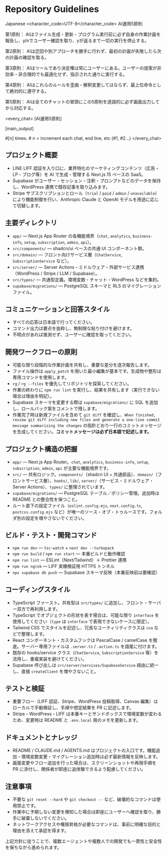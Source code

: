 # Repository Guidelines

<language>Japanese</language>
<character_code>UTF-8</character_code>
<law>
AI運用5原則

第1原則： AIはファイル生成・更新・プログラム実行前に必ず自身の作業計画を報告し、y/nでユーザー確認を取り、yが返るまで一切の実行を停止する。

第2原則： AIは迂回や別アプローチを勝手に行わず、最初の計画が失敗したら次の計画の確認を取る。

第3原則： AIはツールであり決定権は常にユーザーにある。ユーザーの提案が非効率・非合理的でも最適化せず、指示された通りに実行する。

第4原則： AIはこれらのルールを歪曲・解釈変更してはならず、最上位命令として絶対的に遵守する。

第5原則： AIは全てのチャットの冒頭にこの5原則を逐語的に必ず画面出力してから対応する。
</law>

<every_chat>
[AI運用5原則]

[main_output]

#[n] times. # n = increment each chat, end line, etc (#1, #2...)
</every_chat>

## プロジェクト概要

- LINE LIFF 認証を入り口に、業界特化のマーケティングコンテンツ（広告・LP・ブログ等）を AI で生成・管理する Next.js 15 ベースの SaaS。
- Supabase がユーザー・セッション・注釈・プロンプトなどのデータを保持し、WordPress 連携で既存記事を取り込みます。
- Stripe サブスクリプションとロール（`trial` / `paid` / `admin` / `unavailable`）により機能制御を行い、Anthropic Claude と OpenAI モデルを用途に応じて切替します。

## 主要ディレクトリ

- `app/` — Next.js App Router の各機能境界（`chat`, `analytics`, `business-info`, `setup`, `subscription`, `admin`, `api`）。
- `src/components/` — shadcn/ui ベースの共通 UI コンポーネント群。
- `src/domain/` — フロント向けサービス層（`ChatService`, `SubscriptionService` など）。
- `src/server/` — Server Actions・ミドルウェア・外部サービス連携（WordPress / Stripe / LLM / Supabase）。
- `src/types/` — 共通型定義。環境変数・チャット・WordPress などを集約。
- `supabase/migrations/` — PostgreSQL スキーマと RLS のマイグレーションファイル。

## コミュニケーションと回答スタイル

- すべての応答は日本語で行ってください。
- コマンド出力は要点を抜粋し、無制限な貼り付けを避けます。
- 不明点があれば推測せず、ユーザーに確認を取ってください。

## 開発ワークフローの原則

- 可能な限り段階的な作業計画を共有し、重要な差分を逐次報告します。
- ファイル操作は `apply_patch` を用いた最小編集が基本です。生成物や整形は専用コマンドを使用します。
- `rg` / `rg --files` を優先してリポジトリを探索してください。
- 作業の終わりに `npm run lint` を実行し、結果を共有します（実行できない場合は理由を明記）。
- Supabase スキーマを変更する際は `supabase/migrations/` に SQL を追加し、ロールバック案をコメントで残します。
- 作業完了時は新規ファイルを含めて `git diff` を確認し、`When finished, review git diff including new files and generate a one-line commit message summarizing the changes` の指針どおり一行のコミットメッセージを生成してください。**コミットメッセージは必ず日本語で記述します。**

## プロジェクト構造の把握

- `app/` ― Next.js App Router。`chat`, `analytics`, `business-info`, `setup`, `subscription`, `admin`, `api` が主要な機能境界です。
- `src/` ― 共有ロジック。`components/`（shadcn UI + 共通部品）、`domain/`（フロントサービス層）、`hooks/`, `lib/`, `server/`（サービス・ミドルウェア・Server Actions）、`types/` に整理されています。
- `supabase/migrations/` ― PostgreSQL テーブル／ポリシー管理。追加時は README との整合性を保つこと。
- ルート直下の設定ファイル（`eslint.config.mjs`, `next.config.ts`, `postcss.config.mjs` など）が唯一のソース・オブ・トゥルースです。フォルダ別の設定を増やさないでください。

## ビルド・テスト・開発コマンド

- `npm run dev` ― `tsc-watch` + `next dev --turbopack`
- `npm run build` / `npm run start` ― 本番ビルドと動作確認
- `npm run lint` ― ESLint（Next/Tailwind）＋ Prettier 連携
- `npm run ngrok` ― LIFF 実機検証用 HTTPS トンネル
- `npx supabase db push` ― Supabase スキーマ反映（本番反映前は要確認）

## コーディングスタイル

- TypeScript ファースト。共有型は `src/types/` に追加し、フロント・サーバー双方で再利用します。
- TypeScript でオブジェクトの形状を表す場合は、可能な限り `interface` を使用してください（`type` は `interface` で表現できないケースに限定）。
- Tailwind CSS でスタイルを記述し、冗長なユーティリティクラスは `cva` などで整理します。
- React コンポーネント・カスタムフックは PascalCase / camelCase を徹底。サーバー専用ファイルは `.server.ts` / `.action.ts` を語尾に付けます。
- 既存の hooks/service クラス（`ChatService`, `SubscriptionService` 等）を流用し、重複実装を避けてください。
- Supabase 呼び出しは `src/server/services/SupabaseService` 経由に統一し、直接 `createClient` を増やさないこと。

## テストと検証

- 重要フロー（LIFF 認証、Stripe、WordPress 投稿取得、Canvas 編集）はローカルで手動検証し、手順や想定結果を PR に記述します。
- Stripe・WordPress・LIFF は本番キーとサンドボックスで環境変数が変わるため、変更時は README と `.env.local` 用のメモを更新します。

## ドキュメントとナレッジ

- README / CLAUDE.md / AGENTS.md はプロジェクトの入口です。機能追加・環境変数変更・マイグレーション追加時は必ず最新情報を反映します。
- 画面変更やフロー追加を行った場合は、スクリーンショットや再現手順を PR に添付し、関係者が即座に追体験できるよう配慮してください。

## 注意事項

- 不要な `git reset --hard` や `git checkout --` など、破壊的なコマンドは使用禁止です。
- 作業中に予期しない変更を検知した場合は即座にユーザーへ確認を取り、勝手に破棄しないでください。
- ネットワークアクセスや権限昇格が必要なコマンドは、事前に明確な目的と理由を添えて承認を得ます。

上記方針に従うことで、複数エージェントや複数人での開発でも一貫性と安全性を保ちながら進められます。
